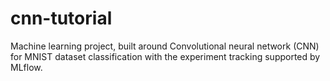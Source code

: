# cnn-tutorial
Machine learning project, built around Convolutional neural network (CNN) for MNIST dataset classification with the experiment tracking supported by MLflow.

